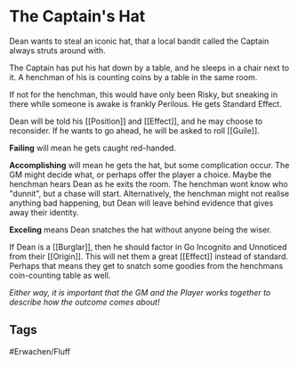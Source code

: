 # The Captain's Hat
Dean wants to steal an iconic hat, that a local bandit called the Captain always struts around with.

The Captain has put his hat down by a table, and he sleeps in a chair next to it. A henchman of his is counting coins by a table in the same room.

If not for the henchman, this would have only been Risky, but sneaking in there while someone is awake is frankly Perilous. He gets Standard Effect.

Dean will be told his [[Position]] and [[Effect]], and he may choose to reconsider. If he wants to go ahead, he will be asked to roll [[Guile]].

**Failing** will mean he gets caught red-handed.

**Accomplishing** will mean he gets the hat, but some complication occur. The GM might decide what, or perhaps offer the player a choice. Maybe the henchman hears Dean as he exits the room. The henchman wont know who "dunnit", but a chase will start. Alternatively, the henchman might not realise anything bad happening, but Dean will leave behind evidence that gives away their identity.

**Exceling** means Dean snatches the hat without anyone being the wiser.

If Dean is a [[Burglar]], then he should factor in Go Incognito and Unnoticed from their [[Origin]]. This will net them a great [[Effect]] instead of standard. Perhaps that means they get to snatch some goodies from the henchmans coin-counting table as well.

*Either way, it is important that the GM and the Player works together to describe how the outcome comes about!*
## Tags
#Erwachen/Fluff 
